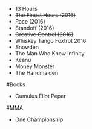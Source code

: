* 13 Hours
* <s> The Finest Hours (2016)</s>
* Race (2016)
* Standoff (2016)
* <s> Creative Control (2016) </s>
* Whiskey Tango Foxtrot 2016
* Snowden
* The Man Who Knew Infinity
* Keanu
* Money Monster
* The Handmaiden


#Books
* Cumulus Eliot Peper


#MMA
* One Championship
